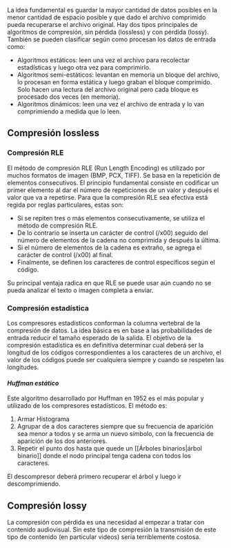 La idea fundamental es guardar la mayor cantidad de datos posibles en la menor cantidad de espacio posible y que dado el archivo comprimido pueda recuperarse el archivo original. Hay dos tipos principales de algoritmos de compresión, sin pérdida (lossless) y con pérdida (lossy). También se pueden clasificar según como procesan los datos de entrada como:

- Algoritmos estáticos: leen una vez el archivo para recolectar estadísticas y luego otra vez para comprimirlo.
- Algoritmos semi-estáticos: levantan en memoria un bloque del archivo, lo procesan en forma estática y luego graban el bloque comprimido. Solo hacen una lectura del archivo original pero cada bloque es procesado dos veces (en memoria).
- Algoritmos dinámicos: leen una vez el archivo de entrada y lo van comprimiendo a medida que lo leen.

## Compresión lossless
### Compresión RLE
El método de compresión RLE (Run Length Encoding) es utilizado por muchos formatos de imagen (BMP, PCX, TIFF). Se basa en la repetición de elementos consecutivos. El principio fundamental consiste en codificar un primer elemento al dar el número de repeticiones de un valor y después el valor que va a repetirse. Para que la compresión RLE sea efectiva está regida por reglas particulares, estas son:

- Si se repiten tres o más elementos consecutivamente, se utiliza el método de compresión RLE.
- De lo contrario se inserta un carácter de control (/x00) seguido del número de elementos de la cadena no comprimida y después la última.
- Si el número de elementos de la cadena es extraño, se agrega el carácter de control (/x00) al final.
- Finalmente, se definen los caracteres de control específicos según el código.

Su principal ventaja radica en que RLE se puede usar aún cuando no se pueda analizar el texto o imagen completa a enviar.

### Compresión estadística
Los compresores estadísticos conforman la columna vertebral de la compresión de datos. La idea básica es en base a las probabilidades de entrada reducir el tamaño esperado de la salida. El objetivo de la compresión estadística es en definitiva determinar cual deberá ser la longitud de los códigos correspondientes a los caracteres de un archivo, el valor de los códigos puede ser cualquiera siempre y cuando se respeten las longitudes.

#### *Huffman estático*
Este algoritmo desarrollado por Huffman en 1952 es el más popular y utilizado de los compresores estadísticos. El método es:

1. Armar Histograma
1. Agrupar de a dos caracteres siempre que su frecuencia de aparición sea menor a todos y se arma un nuevo símbolo, con la frecuencia de aparición de los dos anteriores.
1. Repetir el punto dos hasta que quede un [[Árboles binarios|árbol binario]] donde el nodo principal tenga cadena con todos los caracteres.

El descompresor deberá primero recuperar el árbol y luego ir descomprimiendo.

## Compresión lossy
La compresión con pérdida es una necesidad al empezar a tratar con contenido audiovisual. Sin este tipo de compresión la transmisión de este tipo de contenido (en particular videos) sería terriblemente costosa.